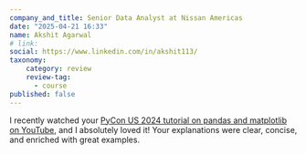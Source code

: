 ```yaml
---
company_and_title: Senior Data Analyst at Nissan Americas
date: "2025-04-21 16:33"
name: Akshit Agarwal
# link:
social: https://www.linkedin.com/in/akshit113/
taxonomy:
    category: review
    review-tag:
      - course
published: false
---
```


I recently watched your [PyCon US 2024 tutorial on pandas and matplotlib on YouTube](https://www.youtube.com/watch?v=M4CGalfUj0E), and I absolutely loved it! Your explanations were clear, concise, and enriched with great examples.

